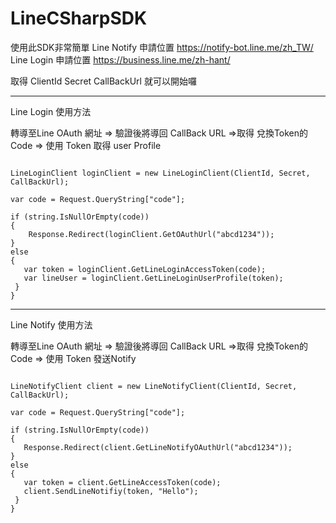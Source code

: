 # LineCSharpSDK
使用此SDK非常簡單
Line Notify 申請位置
https://notify-bot.line.me/zh_TW/
Line Login 申請位置
https://business.line.me/zh-hant/

取得  ClientId Secret CallBackUrl 就可以開始囉

------------------------------------------------------------------------------------------------------------------------------

Line Login 使用方法

轉導至Line OAuth 網址 => 驗證後將導回 CallBack URL =>取得 兌換Token的 Code => 使用 Token 取得 user Profile

<pre><code>
LineLoginClient loginClient = new LineLoginClient(ClientId, Secret, CallBackUrl);
       
var code = Request.QueryString["code"];

if (string.IsNullOrEmpty(code))
{
    Response.Redirect(loginClient.GetOAuthUrl("abcd1234"));
}
else
{
   var token = loginClient.GetLineLoginAccessToken(code);
   var lineUser = loginClient.GetLineLoginUserProfile(token);
 }
}
</code></pre>


------------------------------------------------------------------------------------------------------------------------------


Line Notify 使用方法

轉導至Line OAuth 網址 => 驗證後將導回 CallBack URL =>取得 兌換Token的 Code => 使用 Token 發送Notify

<pre><code>
LineNotifyClient client = new LineNotifyClient(ClientId, Secret, CallBackUrl);
       
var code = Request.QueryString["code"];

if (string.IsNullOrEmpty(code))
{
   Response.Redirect(client.GetLineNotifyOAuthUrl("abcd1234"));
}
else
{
   var token = client.GetLineAccessToken(code);
   client.SendLineNotifiy(token, "Hello");
 }
}
</code></pre>



